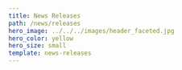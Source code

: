 ```yaml
---
title: News Releases
path: /news/releases
hero_image: ../../../images/header_faceted.jpg
hero_color: yellow
hero_size: small
template: news-releases
---
```

